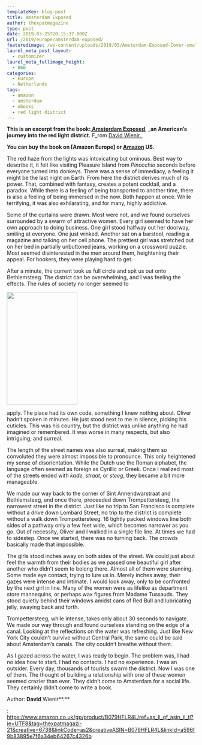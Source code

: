 ```yaml
---
templateKey: blog-post
title: Amsterdam Exposed
author: thexpatmagazine
type: post
date: 2019-03-25T20:15:37.000Z
url: /2019/europe/amsterdam-exposed/
featuredimage: /wp-content/uploads/2019/03/Amsterdam-Exposed-Cover-small.jpg
laurel_meta_post_layout:
  - customizer
laurel_meta_fullimage_height:
  - 660
categories:
  - Europe
  - Netherlands
tags:
  - amazon
  - amsterdam
  - ebooks
  - red light district
---
```


**This is an excerpt from the book:**<a href="https://www.amsterdamexposed.com/home.html" target="_blank" rel="noopener"><strong> Amsterdam Exposed</strong></a>, \_**an American&#8217;s journey into the red light district.** F_rom <a href="https://www.amsterdamexposed.com/author.html" target="_blank" rel="noopener">David Wienir. </a>

**You can buy the book on [Amazon Europe] or <a href="https://www.amazon.com/Amsterdam-Exposed-Americans-Journey-District/dp/0999355902/ref=as_sl_pc_tf_til?tag=amsterdamexpo-20&linkCode=w00&linkId=69c7846882d95a76667aa9fc55528d28&creativeASIN=0999355902" target="_blank" rel="noopener">Amazon</a> US.**

The red haze from the lights was intoxicating but ominous. Best way to describe it, it felt like visiting Pleasure Island from _Pinocchio_ seconds before everyone turned into donkeys. There was a sense of immediacy, a feeling it might be the last night on Earth. From here the district derives much of its power. That, combined with fantasy, creates a potent cocktail, and a paradox. While there is a feeling of being transported to another time, there is also a feeling of being immersed in the now. Both happen at once. While terrifying, it was also exhilarating, and for many, highly addictive.<!--more-->

Some of the curtains were drawn. Most were not, and we found ourselves surrounded by a swarm of attractive women. Every girl seemed to have her own approach to doing business. One girl stood halfway out her doorway, smiling at everyone. One just winked. Another sat on a barstool, reading a magazine and talking on her cell phone. The prettiest girl was stretched out on her bed in partially unbuttoned jeans, working on a crossword puzzle. Most seemed disinterested in the men around them, heightening their appeal. For hookers, they were playing hard to get.

After a minute, the current took us full circle and spit us out onto Bethlemsteeg. The district can be overwhelming, and I was feeling the effects. The rules of society no longer seemed to

<img  src="/img/uploads/2019/03/Amsterdam-Exposed-Cover-small-188x300.jpg" alt="" width="188" height="300" srcset="/img/uploads/2019/03/Amsterdam-Exposed-Cover-small-188x300.jpg 188w, /img/uploads/2019/03/Amsterdam-Exposed-Cover-small-768x1223.jpg 768w, /img/uploads/2019/03/Amsterdam-Exposed-Cover-small-643x1024.jpg 643w, /img/uploads/2019/03/Amsterdam-Exposed-Cover-small.jpg 879w" sizes="(max-width: 188px) 100vw, 188px" />

apply. The place had its own code, something I knew nothing about. Oliver hadn’t spoken in minutes. He just stood next to me in silence, picking his cuticles. This was his country, but the district was unlike anything he had imagined or remembered. It was worse in many respects, but also intriguing, and surreal.

The length of the street names was also surreal, making them so convoluted they were almost impossible to pronounce. This only heightened my sense of disorientation. While the Dutch use the Roman alphabet, the language often seemed as foreign as Cyrillic or Greek. Once I realized most of the streets ended with _kade_, _straat_, or _steeg_, they became a bit more manageable.

We made our way back to the corner of Sint Annendwarstraat and Bethlemsteeg, and once there, proceeded down Trompettersteeg, the narrowest street in the district. Just like no trip to San Francisco is complete without a drive down Lombard Street, no trip to the district is complete without a walk down Trompettersteeg. 16 tightly packed windows line both sides of a pathway only a few feet wide, which becomes narrower as you go. Out of necessity, Oliver and I walked in a single file line. At times we had to sidestep. Once we started, there was no turning back. The crowds basically made that impossible.

The girls stood inches away on both sides of the street. We could just about feel the warmth from their bodies as we passed one beautiful girl after another who didn’t seem to belong there. Almost all of them were stunning. Some made eye contact, trying to lure us in. Merely inches away, their gazes were intense and intimate. I would look away, only to be confronted by the next girl in line. Many of the women were as lifelike as department store mannequins, or perhaps wax figures from Madame Tussauds. They stood quietly behind their windows amidst cans of Red Bull and lubricating jelly, swaying back and forth.

Trompettersteeg, while intense, takes only about 30 seconds to navigate. We made our way through and found ourselves standing on the edge of a canal. Looking at the reflections on the water was refreshing. Just like New York City couldn’t survive without Central Park, the same could be said about Amsterdam’s canals. The city couldn’t breathe without them.

As I gazed across the water, I was ready to begin. The problem was, I had no idea how to start. I had no contacts. I had no experience. I was an outsider. Every day, thousands of tourists swarm the district. Now I was one of them. The thought of building a relationship with one of these women seemed crazier than ever. They didn’t come to Amsterdam for a social life. They certainly didn’t come to write a book.

Author: **David** Wienir**.**

: https://www.amazon.co.uk/gp/product/B079HFLR4L/ref=as_li_qf_asin_il_tl?ie=UTF8&tag=thexpatmagazi-21&creative=6738&linkCode=as2&creativeASIN=B079HFLR4L&linkId=a596f9b83895e7f6a34eb64267c4326b

